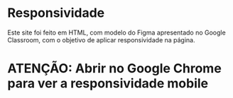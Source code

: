 # Responsividade

Este site foi feito em HTML, com modelo do Figma apresentado no Google Classroom, com o objetivo de aplicar responsividade na página.

# ATENÇÃO: Abrir no Google Chrome para ver a responsividade mobile
